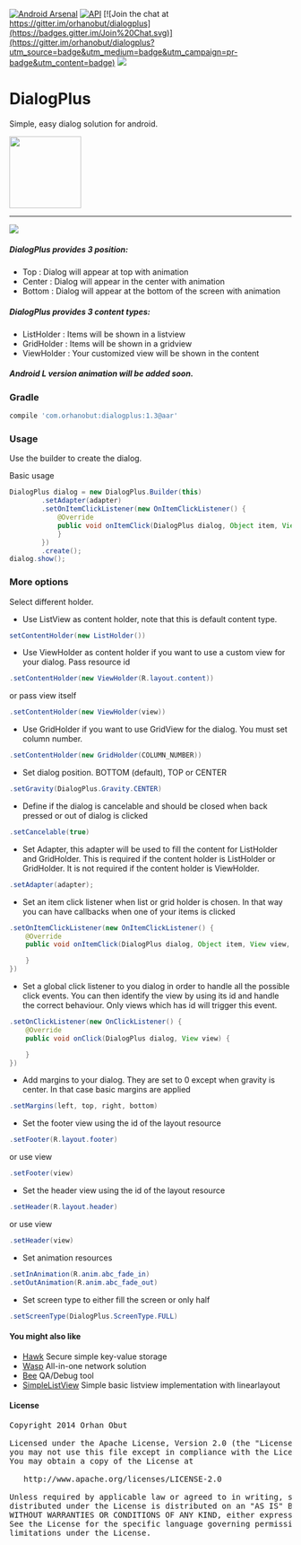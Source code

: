 [![Android Arsenal](https://img.shields.io/badge/Android%20Arsenal-dialogplus-brightgreen.svg?style=flat)](https://android-arsenal.com/details/1/1413)    [![API](https://img.shields.io/badge/API-10%2B-brightgreen.svg?style=flat)](https://android-arsenal.com/api?level=10) [![Join the chat at https://gitter.im/orhanobut/dialogplus](https://badges.gitter.im/Join%20Chat.svg)](https://gitter.im/orhanobut/dialogplus?utm_source=badge&utm_medium=badge&utm_campaign=pr-badge&utm_content=badge) [![](https://img.shields.io/badge/AndroidWeekly-%23144-blue.svg)](http://androidweekly.net/issues/issue-144)

DialogPlus
==========
Simple, easy dialog solution for android.

<img src='https://github.com/orhanobut/dialogplus/blob/master/images/dialog-plus.png' width='128' height='128'/>
<hr>

<img src='https://github.com/nr4bt/dialogplus/blob/master/images/dialogplus2.gif'/>

##### DialogPlus provides 3 position:
- Top : Dialog will appear at top with animation
- Center : Dialog will appear in the center with animation
- Bottom : Dialog will appear at the bottom of the screen with animation

##### DialogPlus provides 3 content types:
- ListHolder : Items will be shown in a listview
- GridHolder : Items will be shown in a gridview
- ViewHolder : Your customized view will be shown in the content

##### Android L version animation will be added soon.

### Gradle
```groovy
compile 'com.orhanobut:dialogplus:1.3@aar'
```

### Usage
Use the builder to create the dialog.

Basic usage
```java
DialogPlus dialog = new DialogPlus.Builder(this)
        .setAdapter(adapter)
        .setOnItemClickListener(new OnItemClickListener() {
            @Override
            public void onItemClick(DialogPlus dialog, Object item, View view, int position) {
            }
        })
        .create();
dialog.show();
```

### More options
Select different holder.

- Use ListView as content holder, note that this is default content type.
```java
setContentHolder(new ListHolder())
```
- Use ViewHolder as content holder if you want to use a custom view for your dialog. Pass resource id
```java
.setContentHolder(new ViewHolder(R.layout.content))
```
or pass view itself
```java
.setContentHolder(new ViewHolder(view))
```
- Use GridHolder if you want to use GridView for the dialog. You must set column number.
```java
.setContentHolder(new GridHolder(COLUMN_NUMBER))
```
- Set dialog position. BOTTOM (default), TOP or CENTER
```java
.setGravity(DialogPlus.Gravity.CENTER)
```
- Define if the dialog is cancelable and should be closed when back pressed or out of dialog is clicked
```java
.setCancelable(true)
```
- Set Adapter, this adapter will be used to fill the content for ListHolder and GridHolder. This is required if the content holder is ListHolder or GridHolder. It is not required if the content holder is ViewHolder.
```java
.setAdapter(adapter);
```
- Set an item click listener when list or grid holder is chosen. In that way you can have callbacks when one of your items is clicked
```java
.setOnItemClickListener(new OnItemClickListener() {
    @Override
    public void onItemClick(DialogPlus dialog, Object item, View view, int position) {

    }
})
```
- Set a global click listener to you dialog in order to handle all the possible click events. You can then identify the view by using its id and handle the correct behaviour. Only views which has id will trigger this event.
```java
.setOnClickListener(new OnClickListener() {
    @Override
    public void onClick(DialogPlus dialog, View view) {

    }
})
```
- Add margins to your dialog. They are set to 0 except when gravity is center. In that case basic margins are applied
```java
.setMargins(left, top, right, bottom)
```
- Set the footer view using the id of the layout resource
```java
.setFooter(R.layout.footer)
```
or use view
```java
.setFooter(view)
```
- Set the header view using the id of the layout resource
```java
.setHeader(R.layout.header)
```
or use view
```java
.setHeader(view)
```
- Set animation resources
```java
.setInAnimation(R.anim.abc_fade_in)
.setOutAnimation(R.anim.abc_fade_out)
```
- Set screen type to either fill the screen or only half
```java
.setScreenType(DialogPlus.ScreenType.FULL)
```

#### You might also like
- [Hawk](https://github.com/orhanobut/hawk) Secure simple key-value storage
- [Wasp](https://github.com/orhanobut/wasp) All-in-one network solution
- [Bee](https://github.com/orhanobut/bee) QA/Debug tool
- [SimpleListView](https://github.com/orhanobut/simplelistview) Simple basic listview implementation with linearlayout

#### License
<pre>
Copyright 2014 Orhan Obut

Licensed under the Apache License, Version 2.0 (the "License");
you may not use this file except in compliance with the License.
You may obtain a copy of the License at

   http://www.apache.org/licenses/LICENSE-2.0

Unless required by applicable law or agreed to in writing, software
distributed under the License is distributed on an "AS IS" BASIS,
WITHOUT WARRANTIES OR CONDITIONS OF ANY KIND, either express or implied.
See the License for the specific language governing permissions and
limitations under the License.
</pre>
